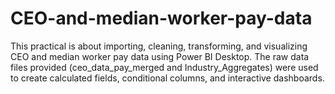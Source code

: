 # CEO-and-median-worker-pay-data
This practical is about importing, cleaning, transforming, and visualizing CEO and median worker pay data using Power 
BI Desktop. The raw data files provided (ceo_data_pay_merged and Industry_Aggregates) were used to create calculated 
fields, conditional columns, and interactive dashboards.

